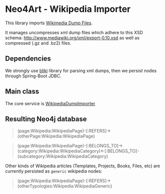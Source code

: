 # Neo4Art - Wikipedia Importer

This library imports [Wikimedia Dump Files](https://dumps.wikimedia.org).

It manages uncompresses xml dump files which adhere to this XSD schema: http://www.mediawiki.org/xml/export-0.10.xsd as well as compressed (.gz and .bz2) files.

## Dependencies

We strongly use [bliki](https://bitbucket.org/axelclk/info.bliki.wiki/wiki/Home) library for parsing xml dumps, then we persist nodes through Spring-Boot JDBC.

## Main class

The core service is [WikipediaDumpImporter](https://github.com/neo4art/neo4art/blob/master/neo4art-wikipedia-importer/src/main/java/org/neo4art/importer/wikipedia/core/WikipediaDumpImporter.java)
 
## Resulting Neo4j database

>(page:Wikipedia:WikipediaPage)-[:REFERS]->(otherPage:Wikipedia:WikipediaPage)

>(page:Wikipedia:WikipediaPage)-[:BELONGS_TO]->(category:Wikipedia:WikipediaCategory)<-[:BELONGS_TO]-(subcategory:Wikipedia:WikipediaCategory)

Other kinds of Wikipedia articles (Templates, Projects, Books, Files, etc) are currently persisted as `generic` wikipedia nodes:

>(page:Wikipedia:WikipediaPage)-[:REFERS]->(otherTypologies:Wikipedia:WikipediaGeneric)




 
